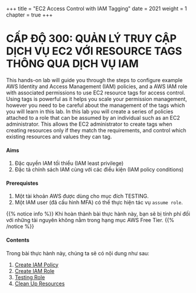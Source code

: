 +++
title = "EC2 Access Control with IAM Tagging"
date = 2021
weight = 1
chapter = true
+++

# CẤP ĐỘ 300: QUẢN LÝ TRUY CẬP DỊCH VỤ EC2 VỚI RESOURCE TAGS THÔNG QUA DỊCH VỤ IAM

This hands-on lab will guide you through the steps to configure example AWS Identity and Access Management (IAM) policies, and a AWS IAM role with associated permissions to use EC2 resource tags for access control. Using tags is powerful as it helps you scale your permission management, however you need to be careful about the management of the tags which you will learn in this lab. In this lab you will create a series of policies attached to a role that can be assumed by an individual such as an EC2 administrator. This allows the EC2 administrator to create tags when creating resources only if they match the requirements, and control which existing resources and values they can tag.

#### Aims
1. Đặc quyền IAM tối thiểu (IAM least privilege)
2. Đặc tả chính sách IAM cùng với các điều kiện (IAM policy conditions)

#### Prerequistes
1. Một tài khoản AWS được dùng cho mục đích TESTING.
2. Một IAM user (đã cấu hình MFA) có thể thực hiện tác vụ ```assume role```.

{{% notice info %}}
Khi hoàn thành bài thực hành này, bạn sẽ bị tính phí đối với những tài nguyên không nằm trong hạng mục AWS Free Tier.
{{% /notice %}}

#### Contents

Trong bài thực hành này, chúng ta sẽ có nội dung như sau:

1. [Create IAM Policy](1-create-iam-policies/)
2. [Create IAM Role](2-create-iam-role/)
3. [Testing Role](3-test-role/)
4. [Clean Up Resources](4-tear-down/)
